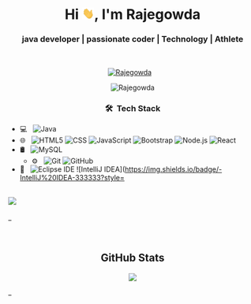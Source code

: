 <h1 align="center">Hi&nbsp;<img src="https://raw.githubusercontent.com/ABSphreak/ABSphreak/master/gifs/Hi.gif" height="24">, I'm Rajegowda </h1>

<h3 align="center">java developer | passionate coder | Technology | Athlete</h3>
<br>
<p align=center>
<a href="https://www.linkedin.com/in/raje-gowda/" target="blank"><img align="center" src="https://raw.githubusercontent.com/rahuldkjain/github-profile-readme-generator/master/src/images/icons/Social/linked-in-alt.svg" alt="Rajegowda" height="27" width="" /></a>&nbsp;&nbsp;&nbsp;
 
<p align="center"> <img src="https://komarev.com/ghpvc/?username=Rajegowda777&label=Profile%20visits&color=0e75b6&style=flat-square" alt="Rajegowda" width="120" /> </p>

<h3 align="center" > 🛠 &nbsp;Tech Stack</h3>

- 💻 &nbsp;
  ![Java](https://img.shields.io/badge/-Java-007396?style=flat&logo=java&logoColor=white)
- 🌐 &nbsp;
  ![HTML5](https://img.shields.io/badge/-HTML5-333333?style=flat&logo=HTML5)
  ![CSS](https://img.shields.io/badge/-CSS-333333?style=flat&logo=CSS3&logoColor=1572B6)
  ![JavaScript](https://img.shields.io/badge/-JavaScript-333333?style=flat&logo=javascript)
  ![Bootstrap](https://img.shields.io/badge/-Bootstrap-333333?style=flat&logo=bootstrap&logoColor=563D7C)
  ![Node.js](https://img.shields.io/badge/-Node.js-333333?style=flat&logo=node.js)
  ![React](https://img.shields.io/badge/-React-333333?style=flat&logo=react)
- 🛢 &nbsp;
  ![MySQL](https://img.shields.io/badge/-MySQL-333333?style=flat&logo=mysql)
  - ⚙️ &nbsp;
  ![Git](https://img.shields.io/badge/-Git-333333?style=flat&logo=git)
  ![GitHub](https://img.shields.io/badge/-GitHub-333333?style=flat&logo=github)
- 🔧 &nbsp;
 ![Eclipse IDE](https://img.shields.io/badge/-Eclipse-333333?style=flat&logo=eclipse-ide&logoColor=2C2255)
 ![IntelliJ IDEA](https://img.shields.io/badge/-IntelliJ%20IDEA-333333?style=

<br/>


<a href="https://github.com/sammed-sankonatti">
  <img height="180em" src="https://github-readme-stats.vercel.app/api/top-langs/?username=Rajegowda777&theme=buefy&layout=compact" />
</a>
<br>

_

<br>
<h2 align="center"> GitHub Stats </h2>
<div align="center"><a href="https://github.com/sammed-sankonatti">

<p  align="center">
  
  

<!--<img align="center" src="https://github-readme-stats.vercel.app/api/top-langs/?username=sammed-sankonatti&hide_border=0&border_color=111f37&title_color=4285f4&icon_color=fbbc05&text_color=34a853&border_radius=0&bg_color=0d1117&theme=onedark&layout=compact" height="160" />-->
<img align="center" src="https://github-readme-streak-stats.herokuapp.com/?user=sammed-sankonatti&border_radius=0&background=00000000&stroke=111f37&hide_border=false&border=3d5c8a&ring=4285f4&sideLabels=34a853&fire=fbbc05&currStreakLabel=4285f4&sideNums=34a853&currStreakNum=fbbc05&dates=4285f4" width="506"/>
 <br>
<!--  <img align="center" src="https://github-readme-stats.vercel.app/api?username=sammed-sankonatti&count_private=true&show_icons=true&theme=onedark&title_color=4285f4&icon_color=fbbc05&text_color=34a853&hide_border=1&border_radius=0&bg_color=0f284db6&layout=compact&custom_title=sammed-sankonatti's GitHub Stats" alt="sammed-sankonatti" height="200" />
 e32f68&bg_color=40,fa913f,6b47ca&border_color=ffffff&title_color=ffffff&text_color=fff&icon_color=fff<br> -->

  </a></p>
</div>

_


</div>
